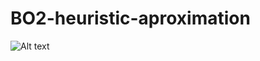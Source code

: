 # BO2-heuristic-aproximation
![Alt text](MichalMichniak/BO2-heuristic-aproximation/blob/main/class_UML.png?raw=true "Title")
